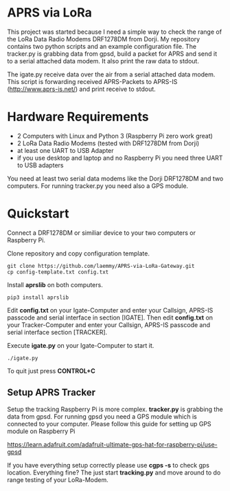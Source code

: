 # APRS via LoRa

This project was started because I need a simple way to check the range of the LoRa Data Radio Modems DRF1278DM from Dorji. My repository contains two python scripts and an example configuration file. The tracker.py is grabbing data from gpsd, build a packet for APRS and send it to a serial attached data modem. It also print the raw data to stdout.

The igate.py receive data over the air from a serial attached data modem. This script is forwarding received APRS-Packets to APRS-IS (http://www.aprs-is.net/) and print receive to stdout.

# Hardware Requirements

* 2 Computers with Linux and Python 3 (Raspberry Pi zero work great)
* 2 LoRa Data Radio Modems (tested with DRF1278DM from Dorji)
* at least one UART to USB Adapter
* if you use desktop and laptop and no Raspberry Pi you need three UART to USB adapters 

You need at least two serial data modems like the Dorji DRF1278DM and two computers. For running tracker.py you need also a GPS module.

# Quickstart

Connect a DRF1278DM or similiar device to your two computers or Raspberry Pi.

Clone repository and copy configuration template.

	git clone https://github.com/laemmy/APRS-via-LoRa-Gateway.git
	cp config-template.txt config.txt

Install **aprslib** on both computers.
  
    pip3 install aprslib

Edit **config.txt** on your Igate-Computer and enter your Callsign, APRS-IS passcode and serial interface in section [IGATE].
Then edit **config.txt** on your Tracker-Computer and enter your Callsign, APRS-IS passcode and serial interface section [TRACKER].

Execute **igate.py** on your Igate-Computer to start it.

    ./igate.py
    
To quit just press **CONTROL+C**

## Setup APRS Tracker

Setup the tracking Raspberry Pi is more complex. **tracker.py** is grabbing the data from gpsd. For running gpsd you need a GPS module which is connected to your computer. Please follow this guide for setting up GPS module on Raspberry Pi

https://learn.adafruit.com/adafruit-ultimate-gps-hat-for-raspberry-pi/use-gpsd

If you have everything setup correctly please use **cgps -s** to check gps location. Everything fine? The just start **tracking.py** and move around to do range testing of your LoRa-Modem.








  


